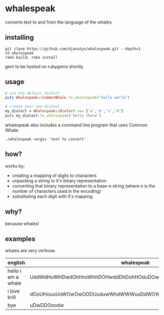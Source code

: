 # whalespeak
converts text to and from the language of the whales

## installing
```
git clone https://github.com/djanatyn/whalespeak.git --depth=1
cd whalespeak
rake build; rake install
```

gem to be hosted on rubygems shortly.

## usage
```ruby
# use the default dialect
puts Whalespeak::CommonWhale.to_whalespeak('hello world')

# create your own dialect
my_dialect = Whalespeak::Dialect.new ['a','b','c','d']
puts my_dialect.to_whalespeak('hello there')
```

whalespeak also includes a command line program that uses Common Whale:
```
./whalespeak <args> 'text to convert'
```

## how?

works by:
- creating a mapping of digits to characters
- unpacking a string to it's binary representation
- converting that binary representation to a base-n string (where n is the number of characters used in the encoding)
- substituting each digit with it's mapping

## why?

because whales!

## examples
whales are very verbose.

english | whalespeak
--------|-----------
hello i am a whale | UddWdHuWHDwdOhhhoWhhDOHwddDhDohHOduDOwuoOwhOOdWdUHwhHddWWUHOu
i love krill | dOoUHouuUoWOwOwODDUuduwWhdWWWuuDdWOWUdHDOW
bye | uDwDDOoodw
